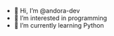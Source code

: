 - 👋 Hi, I’m @andora-dev
- 👀 I’m interested in programming
- 🌱 I’m currently learning Python


<!---
andora-dev/andora-dev is a ✨ special ✨ repository because its `README.md` (this file) appears on your GitHub profile.
You can click the Preview link to take a look at your changes.
--->
